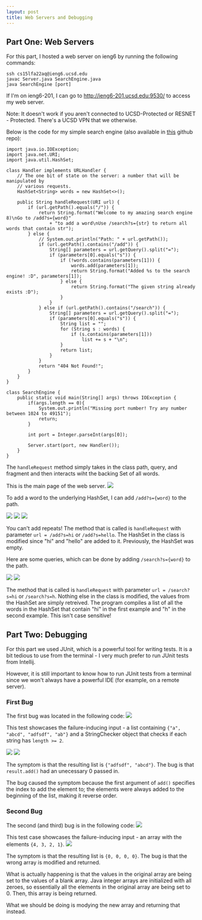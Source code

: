 ```yaml
---
layout: post
title: Web Servers and Debugging
---
```


## Part One: Web Servers
For this part, I hosted a web server on ieng6 by running the following commands:
```
ssh cs15lfa22aq@ieng6.ucsd.edu
javac Server.java SearchEngine.java
java SearchEngine [port]
```
If I'm on ieng6-201, I can go to http://ieng6-201.ucsd.edu:9530/ to access my web server.

Note: It doesn't work if you aren't connected to UCSD-Protected or RESNET - Protected. There's a UCSD VPN that we otherwise.

 Below is the code for my simple search engine (also available in [this](https://github.com/kalkulator413/wavelet) github repo):
```
import java.io.IOException;
import java.net.URI;
import java.util.HashSet;

class Handler implements URLHandler {
    // The one bit of state on the server: a number that will be manipulated by
    // various requests.
    HashSet<String> words = new HashSet<>();

    public String handleRequest(URI url) {
        if (url.getPath().equals("/")) {
            return String.format("Welcome to my amazing search engine 8)\nGo to /add?s={word}" 
                + "to add a word\nUse /search?s={str} to return all words that contain str");
        } else {
            // System.out.println("Path: " + url.getPath());
            if (url.getPath().contains("/add")) {
                String[] parameters = url.getQuery().split("=");
                if (parameters[0].equals("s")) {
                    if (!words.contains(parameters[1])) {
                        words.add(parameters[1]);
                        return String.format("Added %s to the search engine! :D", parameters[1]);
                    } else {
                        return String.format("The given string already exists :D");
                    }
                }
            } else if (url.getPath().contains("/search")) {
                String[] parameters = url.getQuery().split("=");
                if (parameters[0].equals("s")) {
                    String list = "";
                    for (String s : words) {
                        if (s.contains(parameters[1]))
                            list += s + "\n";
                    }
                    return list;
                }
            }
            return "404 Not Found!";
        }
    }
}

class SearchEngine {
    public static void main(String[] args) throws IOException {
        if(args.length == 0){
            System.out.println("Missing port number! Try any number between 1024 to 49151");
            return;
        }

        int port = Integer.parseInt(args[0]);

        Server.start(port, new Handler());
    }
}
```
The `handleRequest` method simply takes in the class path, query, and fragment and then interacts wiht the backing Set of all words.

This is the main page of the web server.
![](images/lab-report-2/home.png)

To add a word to the underlying HashSet, I can add `/add?s={word}` to the path.

![](images/lab-report-2/hi.png)
![](images/lab-report-2/hello.png)
![](images/lab-report-2/twice.png)

You can't add repeats! The method that is called is `handleRequest` with parameter `url = /add?s=hi` or `/add?s=hello`. The HashSet in the class is modified since "hi" and "hello" are added to it. Previously, the HashSet was empty.

Here are some queries, which can be done by adding `/search?s={word}` to the path.

![](images/lab-report-2/search_hi.png)
![](images/lab-report-2/h.png)

The method that is called is `handleRequest` with parameter `url = /search?s=hi` or `/search?s=h`. Nothing else in the class is modified, the values from the HashSet are simply retreived. The program compiles a list of all the words in the HashSet that contain "hi" in the first example and "h" in the second example. This isn't case sensitive!

## Part Two: Debugging

For this part we used JUnit, which is a powerful tool for writing tests. It is a bit tedious to use from the terminal - I very much prefer to run JUnit tests from Intellij.

However, it is still important to know how to run JUnit tests from a terminal since we won't always have a powerful IDE (for example, on a remote server).

### First Bug

The first bug was located in the following code:
![](images/lab-report-2/bug1.png)

This test showcases the failure-inducing input - a list containing `{"a", "abcd", "adfsdf", "ab"}` and a StringChecker object that checks if each string has `length >= 2`.

![](images/lab-report-2/test.png)
![](images/lab-report-2/stringchecker.png)

The symptom is that the resulting list is `{"adfsdf", "abcd"}`.
The bug is that `result.add()` had an unecessary 0 passed in.

The bug caused the symptom because the first argument of `add()` specifies the index to add the element to; the elements were always added to the beginning of the list, making it reverse order.

### Second Bug

The second (and third) bug is in the following code:
![](images/lab-report-2/bug2.png)

This test case showcases the failure-inducing input - an array with the elements `{4, 3, 2, 1}`.
![](images/lab-report-2/subtest.png)

The symptom is that the resulting list is `{0, 0, 0, 0}`.
The bug is that the wrong array is modified and returned.

What is actually happening is that the values in the original array are being set to the values of a blank array. Java integer arrays are initialized with all zeroes, so essentially all the elements in the original array are being set to 0. Then, this array is being returned.

What we should be doing is modying the new array and returning that instead.